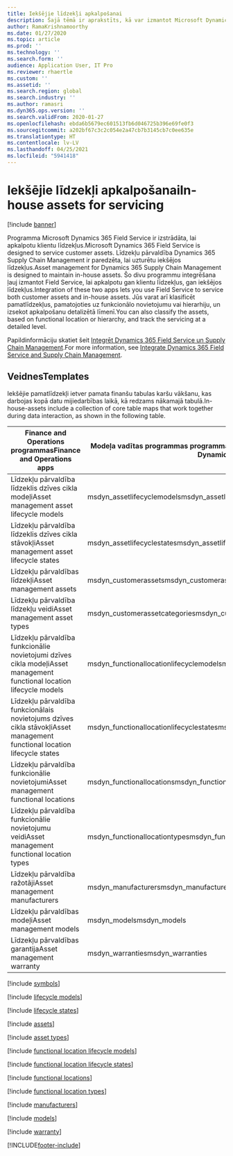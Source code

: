 ```yaml
---
title: Iekšējie līdzekļi apkalpošanai
description: Šajā tēmā ir aprakstīts, kā var izmantot Microsoft Dynamics 365 Field Service gan debitoru, gan pamatlīdzekļu pakalpojumiem.
author: RamaKrishnamoorthy
ms.date: 01/27/2020
ms.topic: article
ms.prod: ''
ms.technology: ''
ms.search.form: ''
audience: Application User, IT Pro
ms.reviewer: rhaertle
ms.custom: ''
ms.assetid: ''
ms.search.region: global
ms.search.industry: ''
ms.author: ramasri
ms.dyn365.ops.version: ''
ms.search.validFrom: 2020-01-27
ms.openlocfilehash: ebda6b5679ec601513fb6d046725b396e69fe0f3
ms.sourcegitcommit: a202bf67c3c2c054e2a47cb7b3145cb7c0ee635e
ms.translationtype: HT
ms.contentlocale: lv-LV
ms.lasthandoff: 04/25/2021
ms.locfileid: "5941418"
---
```

# <a name="in-house-assets-for-servicing"></a><span data-ttu-id="9a979-103">Iekšējie līdzekļi apkalpošanai</span><span class="sxs-lookup"><span data-stu-id="9a979-103">In-house assets for servicing</span></span>

[!include [banner](../../includes/banner.md)]



<span data-ttu-id="9a979-104">Programma Microsoft Dynamics 365 Field Service ir izstrādāta, lai apkalpotu klientu līdzekļus.</span><span class="sxs-lookup"><span data-stu-id="9a979-104">Microsoft Dynamics 365 Field Service is designed to service customer assets.</span></span> <span data-ttu-id="9a979-105">Līdzekļu pārvaldība Dynamics 365 Supply Chain Management ir paredzēta, lai uzturētu iekšējos līdzekļus.</span><span class="sxs-lookup"><span data-stu-id="9a979-105">Asset management for Dynamics 365 Supply Chain Management is designed to maintain in-house assets.</span></span> <span data-ttu-id="9a979-106">Šo divu programmu integrēšana ļauj izmantot Field Service, lai apkalpotu gan klientu līdzekļus, gan iekšējos līdzekļus.</span><span class="sxs-lookup"><span data-stu-id="9a979-106">Integration of these two apps lets you use Field Service to service both customer assets and in-house assets.</span></span> <span data-ttu-id="9a979-107">Jūs varat arī klasificēt pamatlīdzekļus, pamatojoties uz funkcionālo novietojumu vai hierarhiju, un izsekot apkalpošanu detalizētā līmenī.</span><span class="sxs-lookup"><span data-stu-id="9a979-107">You can also classify the assets, based on functional location or hierarchy, and track the servicing at a detailed level.</span></span>

<span data-ttu-id="9a979-108">Papildinformāciju skatiet šeit [Integrēt Dynamics 365 Field Service un Supply Chain Management](/dynamics365/field-service/supply-chain-field-service-integration).</span><span class="sxs-lookup"><span data-stu-id="9a979-108">For more information, see [Integrate Dynamics 365 Field Service and Supply Chain Management](/dynamics365/field-service/supply-chain-field-service-integration).</span></span>

## <a name="templates"></a><span data-ttu-id="9a979-109">Veidnes</span><span class="sxs-lookup"><span data-stu-id="9a979-109">Templates</span></span>

<span data-ttu-id="9a979-110">Iekšējie pamatlīdzekļi ietver pamata finanšu tabulas karšu vākšanu, kas darbojas kopā datu mijiedarbības laikā, kā redzams nākamajā tabulā.</span><span class="sxs-lookup"><span data-stu-id="9a979-110">In-house-assets include a collection of core table maps that work together during data interaction, as shown in the following table.</span></span>

| <span data-ttu-id="9a979-111">Finance and Operations programmas</span><span class="sxs-lookup"><span data-stu-id="9a979-111">Finance and Operations apps</span></span> | <span data-ttu-id="9a979-112">Modeļa vadītas programmas programmā Dynamics 365</span><span class="sxs-lookup"><span data-stu-id="9a979-112">Model-driven apps in Dynamics 365</span></span> | <span data-ttu-id="9a979-113">apraksts</span><span class="sxs-lookup"><span data-stu-id="9a979-113">Description</span></span> |
|-----------------------------|-----------------------------------|-------------|
| <span data-ttu-id="9a979-114">Līdzekļu pārvaldība līdzeklis dzīves cikla modeļi</span><span class="sxs-lookup"><span data-stu-id="9a979-114">Asset management asset lifecycle models</span></span> | <span data-ttu-id="9a979-115">msdyn\_assetlifecyclemodels</span><span class="sxs-lookup"><span data-stu-id="9a979-115">msdyn\_assetlifecyclemodels</span></span> | |
| <span data-ttu-id="9a979-116">Līdzekļu pārvaldība līdzeklis dzīves cikla stāvokļi</span><span class="sxs-lookup"><span data-stu-id="9a979-116">Asset management asset lifecycle states</span></span> | <span data-ttu-id="9a979-117">msdyn\_assetlifecyclestates</span><span class="sxs-lookup"><span data-stu-id="9a979-117">msdyn\_assetlifecyclestates</span></span> | |
| <span data-ttu-id="9a979-118">Līdzekļu pārvaldības līdzekļi</span><span class="sxs-lookup"><span data-stu-id="9a979-118">Asset management assets</span></span> | <span data-ttu-id="9a979-119">msdyn\_customerassets</span><span class="sxs-lookup"><span data-stu-id="9a979-119">msdyn\_customerassets</span></span> | |
| <span data-ttu-id="9a979-120">Līdzekļu pārvaldība līdzekļu veidi</span><span class="sxs-lookup"><span data-stu-id="9a979-120">Asset management asset types</span></span> | <span data-ttu-id="9a979-121">msdyn\_customerassetcategories</span><span class="sxs-lookup"><span data-stu-id="9a979-121">msdyn\_customerassetcategories</span></span> | |
| <span data-ttu-id="9a979-122">Līdzekļu pārvaldība funkcionālie novietojumi dzīves cikla modeļi</span><span class="sxs-lookup"><span data-stu-id="9a979-122">Asset management functional location lifecycle models</span></span> | <span data-ttu-id="9a979-123">msdyn\_functionallocationlifecyclemodels</span><span class="sxs-lookup"><span data-stu-id="9a979-123">msdyn\_functionallocationlifecyclemodels</span></span> | |
| <span data-ttu-id="9a979-124">Līdzekļu pārvaldība funkcionālais novietojums dzīves cikla stāvokļi</span><span class="sxs-lookup"><span data-stu-id="9a979-124">Asset management functional location lifecycle states</span></span> | <span data-ttu-id="9a979-125">msdyn\_functionallocationlifecyclestates</span><span class="sxs-lookup"><span data-stu-id="9a979-125">msdyn\_functionallocationlifecyclestates</span></span> | |
| <span data-ttu-id="9a979-126">Līdzekļu pārvaldība funkcionālie novietojumi</span><span class="sxs-lookup"><span data-stu-id="9a979-126">Asset management functional locations</span></span> | <span data-ttu-id="9a979-127">msdyn\_functionallocations</span><span class="sxs-lookup"><span data-stu-id="9a979-127">msdyn\_functionallocations</span></span> | |
| <span data-ttu-id="9a979-128">Līdzekļu pārvaldība funkcionālie novietojumu veidi</span><span class="sxs-lookup"><span data-stu-id="9a979-128">Asset management functional location types</span></span> | <span data-ttu-id="9a979-129">msdyn\_functionallocationtypes</span><span class="sxs-lookup"><span data-stu-id="9a979-129">msdyn\_functionallocationtypes</span></span> | |
| <span data-ttu-id="9a979-130">Līdzekļu pārvaldība ražotāji</span><span class="sxs-lookup"><span data-stu-id="9a979-130">Asset management manufacturers</span></span> | <span data-ttu-id="9a979-131">msdyn\_manufacturers</span><span class="sxs-lookup"><span data-stu-id="9a979-131">msdyn\_manufacturers</span></span> | |
| <span data-ttu-id="9a979-132">Līdzekļu pārvaldības modeļi</span><span class="sxs-lookup"><span data-stu-id="9a979-132">Asset management models</span></span> | <span data-ttu-id="9a979-133">msdyn\_models</span><span class="sxs-lookup"><span data-stu-id="9a979-133">msdyn\_models</span></span> | |
| <span data-ttu-id="9a979-134">Līdzekļu pārvaldības garantija</span><span class="sxs-lookup"><span data-stu-id="9a979-134">Asset management warranty</span></span> | <span data-ttu-id="9a979-135">msdyn\_warranties</span><span class="sxs-lookup"><span data-stu-id="9a979-135">msdyn\_warranties</span></span> | |

[!include [symbols](../../includes/dual-write-symbols.md)]

[!include [lifecycle models](includes/AssetManagementAssetLifecycleModels-msdyn-assetlifecyclemodels.md)]

[!include [lifecycle states](includes/AssetManagementAssetLifecycleStates-msdyn-assetlifecyclestates.md)]

[!include [assets](includes/AssetManagementAssets-msdyn-customerassets.md)]

[!include [asset types](includes/AssetManagementAssetTypes-msdyn-customerassetcategories.md)]

[!include [functional location lifecycle models](includes/AssetManagementFunctionalLocationLifecycleModels-msdyn-functionallocationlifecyclemodels.md)]

[!include [functional location lifecycle states](includes/AssetManagementFunctionalLocationLifecycleStates-msdyn-functionallocationlifecyclestates.md)]

[!include [functional locations](includes/AssetManagementFunctionalLocations-msdyn-functionallocations.md)]

[!include [functional location types](includes/AssetManagementFunctionalLocationTypes-msdyn-functionallocationtypes.md)]

[!include [manufacturers](includes/AssetManagementManufacturers-msdyn-manufacturers.md)]

[!include [models](includes/AssetManagementModels-msdyn-models.md)]

[!include [warranty](includes/AssetManagementWarranty-msdyn-warranties.md)]


[!INCLUDE[footer-include](../../../../includes/footer-banner.md)]